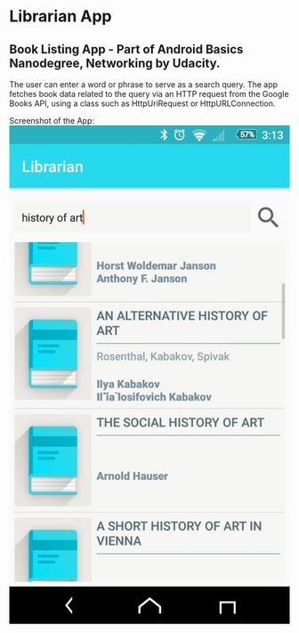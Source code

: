 # Librarian App
## Book Listing App - Part of Android Basics Nanodegree, Networking by Udacity. 
The user can enter a word or phrase to serve as a search query. The app fetches book data related to the query via an HTTP request from the Google Books API, using a class such as HttpUriRequest or HttpURLConnection.

Screenshot of the App:
![Alt text](https://github.com/fireflyfif/Book-Listing-App/blob/master/screenshots/main_screen.jpg "Main screen")
